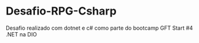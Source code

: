 # Desafio-RPG-Csharp
Desafio realizado com dotnet e c# como parte do bootcamp GFT Start #4 .NET na DIO
